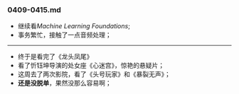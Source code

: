 ### 0409-0415.md
- 继续看*Machine Learning Foundations*;
- 事务繁忙，接触了一点音频处理；
---
- 终于是看完了《龙头凤尾》
- 看了忻钰坤导演的处女座《心迷宫》，惊艳的悬疑片；
- 这周去了两次影院，看了《头号玩家》和《暴裂无声》；
- **还是没脱单**，果然没那么容易啊；
